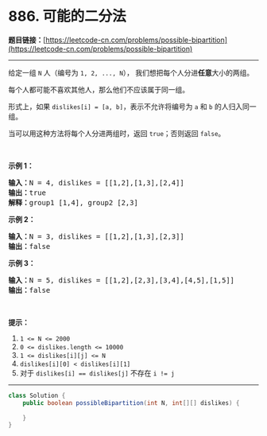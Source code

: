 # 886. 可能的二分法

**题目链接：**[https://leetcode-cn.com/problems/possible-bipartition](https://leetcode-cn.com/problems/possible-bipartition)

---

<div class="content__1Y2H">
 <div class="notranslate">
  <p>给定一组&nbsp;<code>N</code>&nbsp;人（编号为&nbsp;<code>1, 2, ..., N</code>），&nbsp;我们想把每个人分进<strong>任意</strong>大小的两组。</p> 
  <p>每个人都可能不喜欢其他人，那么他们不应该属于同一组。</p> 
  <p>形式上，如果 <code>dislikes[i] = [a, b]</code>，表示不允许将编号为 <code>a</code> 和 <code>b</code> 的人归入同一组。</p> 
  <p>当可以用这种方法将每个人分进两组时，返回 <code>true</code>；否则返回 <code>false</code>。</p> 
  <p>&nbsp;</p> 
  <ol> 
  </ol> 
  <p><strong>示例 1：</strong></p> 
  <pre class="language-text"><strong>输入：</strong>N = 4, dislikes = [[1,2],[1,3],[2,4]]
<strong>输出：</strong>true
<strong>解释：</strong>group1 [1,4], group2 [2,3]
</pre> 
  <p><strong>示例 2：</strong></p> 
  <pre class="language-text"><strong>输入：</strong>N = 3, dislikes = [[1,2],[1,3],[2,3]]
<strong>输出：</strong>false
</pre> 
  <p><strong>示例 3：</strong></p> 
  <pre class="language-text"><strong>输入：</strong>N = 5, dislikes = [[1,2],[2,3],[3,4],[4,5],[1,5]]
<strong>输出：</strong>false
</pre> 
  <p>&nbsp;</p> 
  <p><strong>提示：</strong></p> 
  <ol> 
   <li><code>1 &lt;= N &lt;= 2000</code></li> 
   <li><code>0 &lt;= dislikes.length &lt;= 10000</code></li> 
   <li><code>1 &lt;= dislikes[i][j] &lt;= N</code></li> 
   <li><code>dislikes[i][0] &lt; dislikes[i][1]</code></li> 
   <li>对于&nbsp;<code>dislikes[i] == dislikes[j]</code>&nbsp;不存在&nbsp;<code>i != j</code>&nbsp;</li> 
  </ol> 
 </div>
</div>

---

```java
class Solution {
    public boolean possibleBipartition(int N, int[][] dislikes) {
        
    }
}
```